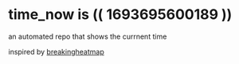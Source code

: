 # time_now is (( 1693695600189 ))

an automated repo that shows the currnent time

inspired by [breakingheatmap](https://github.com/breakingheatmap/breakingheatmap)